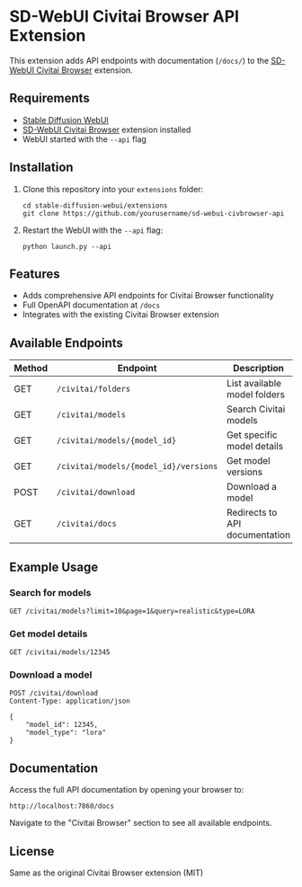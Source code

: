 # SD-WebUI Civitai Browser API Extension

This extension adds API endpoints with documentation (`/docs/`) to the [SD-WebUI Civitai Browser](https://github.com/SignalFlagZ/sd-webui-civbrowser) extension.

## Requirements

- [Stable Diffusion WebUI](https://github.com/AUTOMATIC1111/stable-diffusion-webui)
- [SD-WebUI Civitai Browser](https://github.com/SignalFlagZ/sd-webui-civbrowser) extension installed
- WebUI started with the `--api` flag

## Installation

1. Clone this repository into your `extensions` folder:
   ```
   cd stable-diffusion-webui/extensions
   git clone https://github.com/yourusername/sd-webui-civbrowser-api
   ```

2. Restart the WebUI with the `--api` flag:
   ```
   python launch.py --api
   ```

## Features

- Adds comprehensive API endpoints for Civitai Browser functionality
- Full OpenAPI documentation at `/docs`
- Integrates with the existing Civitai Browser extension

## Available Endpoints

| Method | Endpoint | Description |
|--------|----------|-------------|
| GET | `/civitai/folders` | List available model folders |
| GET | `/civitai/models` | Search Civitai models |
| GET | `/civitai/models/{model_id}` | Get specific model details |
| GET | `/civitai/models/{model_id}/versions` | Get model versions |
| POST | `/civitai/download` | Download a model |
| GET | `/civitai/docs` | Redirects to API documentation |

## Example Usage

### Search for models
```
GET /civitai/models?limit=10&page=1&query=realistic&type=LORA
```

### Get model details
```
GET /civitai/models/12345
```

### Download a model
```
POST /civitai/download
Content-Type: application/json

{
    "model_id": 12345,
    "model_type": "lora"
}
```

## Documentation

Access the full API documentation by opening your browser to:
```
http://localhost:7860/docs
```

Navigate to the "Civitai Browser" section to see all available endpoints.

## License

Same as the original Civitai Browser extension (MIT)
